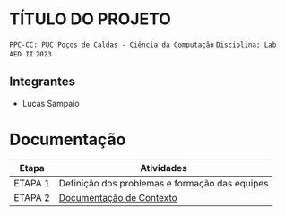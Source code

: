 # TÍTULO DO PROJETO

`PPC-CC: PUC Poços de Caldas - Ciência da Computação`
`Disciplina: Lab AED II`
`2023`

## Integrantes

- Lucas Sampaio

# Documentação

| Etapa   |  Atividades |
|  :----:   | ----------- |
| ETAPA 1 | Definição dos problemas e formação das equipes |
| ETAPA 2 | <a href="docs/1-Documentacao-contexto.md"> Documentação de Contexto</a>

